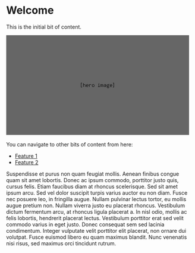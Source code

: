 # Welcome

This is the initial bit of content.

![hero image](./hero.png)

You can navigate to other bits of content from here:

- [Feature 1](./feature-1.md)
- [Feature 2](./feature-2.md)

Suspendisse et purus non quam feugiat mollis. Aenean finibus congue quam sit amet lobortis. Donec ac ipsum commodo, porttitor justo quis, cursus felis. Etiam faucibus diam at rhoncus scelerisque. Sed sit amet ipsum arcu. Sed vel dolor suscipit turpis varius auctor eu non diam. Fusce nec posuere leo, in fringilla augue. Nullam pulvinar lectus tortor, eu mollis augue pretium non. Nullam viverra justo eu placerat rhoncus. Vestibulum dictum fermentum arcu, at rhoncus ligula placerat a. In nisl odio, mollis ac felis lobortis, hendrerit placerat lectus. Vestibulum porttitor erat sed velit commodo varius in eget justo. Donec consequat sem sed lacinia condimentum. Integer vulputate velit porttitor elit placerat, non ornare dui volutpat. Fusce euismod libero eu quam maximus blandit. Nunc venenatis nisi risus, sed maximus orci tincidunt rutrum.